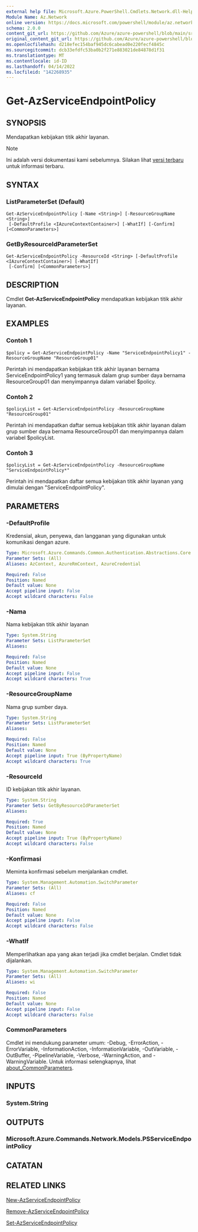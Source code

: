 ```yaml
---
external help file: Microsoft.Azure.PowerShell.Cmdlets.Network.dll-Help.xml
Module Name: Az.Network
online version: https://docs.microsoft.com/powershell/module/az.network/get-azserviceendpointpolicy
schema: 2.0.0
content_git_url: https://github.com/Azure/azure-powershell/blob/main/src/Network/Network/help/Get-AzServiceEndpointPolicy.md
original_content_git_url: https://github.com/Azure/azure-powershell/blob/main/src/Network/Network/help/Get-AzServiceEndpointPolicy.md
ms.openlocfilehash: d218efec154baf945dc6cabead0e220fecf4845c
ms.sourcegitcommit: dcb33efdfc53ba0b2f271e883021de84878d1f31
ms.translationtype: MT
ms.contentlocale: id-ID
ms.lasthandoff: 04/14/2022
ms.locfileid: "142268935"
---
```

# Get-AzServiceEndpointPolicy

## SYNOPSIS
Mendapatkan kebijakan titik akhir layanan.

> [!NOTE]
>Ini adalah versi dokumentasi kami sebelumnya. Silakan lihat [versi terbaru](/powershell/module/az.network/get-azserviceendpointpolicy) untuk informasi terbaru.

## SYNTAX

### ListParameterSet (Default)
```
Get-AzServiceEndpointPolicy [-Name <String>] [-ResourceGroupName <String>]
 [-DefaultProfile <IAzureContextContainer>] [-WhatIf] [-Confirm] [<CommonParameters>]
```

### GetByResourceIdParameterSet
```
Get-AzServiceEndpointPolicy -ResourceId <String> [-DefaultProfile <IAzureContextContainer>] [-WhatIf]
 [-Confirm] [<CommonParameters>]
```

## DESCRIPTION
Cmdlet **Get-AzServiceEndpointPolicy** mendapatkan kebijakan titik akhir layanan.

## EXAMPLES

### Contoh 1
```
$policy = Get-AzServiceEndpointPolicy -Name "ServiceEndpointPolicy1" -ResourceGroupName "ResourceGroup01"
```

Perintah ini mendapatkan kebijakan titik akhir layanan bernama ServiceEndpointPolicy1 yang termasuk dalam grup sumber daya bernama ResourceGroup01 dan menyimpannya dalam variabel $policy.

### Contoh 2
```
$policyList = Get-AzServiceEndpointPolicy -ResourceGroupName "ResourceGroup01"
```

Perintah ini mendapatkan daftar semua kebijakan titik akhir layanan dalam grup sumber daya bernama ResourceGroup01 dan menyimpannya dalam variabel $policyList.

### Contoh 3
```
$policyList = Get-AzServiceEndpointPolicy -ResourceGroupName "ServiceEndpointPolicy*"
```

Perintah ini mendapatkan daftar semua kebijakan titik akhir layanan yang dimulai dengan "ServiceEndpointPolicy".

## PARAMETERS

### -DefaultProfile
Kredensial, akun, penyewa, dan langganan yang digunakan untuk komunikasi dengan azure.

```yaml
Type: Microsoft.Azure.Commands.Common.Authentication.Abstractions.Core.IAzureContextContainer
Parameter Sets: (All)
Aliases: AzContext, AzureRmContext, AzureCredential

Required: False
Position: Named
Default value: None
Accept pipeline input: False
Accept wildcard characters: False
```

### -Nama
Nama kebijakan titik akhir layanan

```yaml
Type: System.String
Parameter Sets: ListParameterSet
Aliases:

Required: False
Position: Named
Default value: None
Accept pipeline input: False
Accept wildcard characters: True
```

### -ResourceGroupName
Nama grup sumber daya.

```yaml
Type: System.String
Parameter Sets: ListParameterSet
Aliases:

Required: False
Position: Named
Default value: None
Accept pipeline input: True (ByPropertyName)
Accept wildcard characters: True
```

### -ResourceId
ID kebijakan titik akhir layanan.

```yaml
Type: System.String
Parameter Sets: GetByResourceIdParameterSet
Aliases:

Required: True
Position: Named
Default value: None
Accept pipeline input: True (ByPropertyName)
Accept wildcard characters: False
```

### -Konfirmasi
Meminta konfirmasi sebelum menjalankan cmdlet.

```yaml
Type: System.Management.Automation.SwitchParameter
Parameter Sets: (All)
Aliases: cf

Required: False
Position: Named
Default value: None
Accept pipeline input: False
Accept wildcard characters: False
```

### -WhatIf
Memperlihatkan apa yang akan terjadi jika cmdlet berjalan. Cmdlet tidak dijalankan.

```yaml
Type: System.Management.Automation.SwitchParameter
Parameter Sets: (All)
Aliases: wi

Required: False
Position: Named
Default value: None
Accept pipeline input: False
Accept wildcard characters: False
```

### CommonParameters
Cmdlet ini mendukung parameter umum: -Debug, -ErrorAction, -ErrorVariable, -InformationAction, -InformationVariable, -OutVariable, -OutBuffer, -PipelineVariable, -Verbose, -WarningAction, and -WarningVariable. Untuk informasi selengkapnya, lihat [about_CommonParameters](http://go.microsoft.com/fwlink/?LinkID=113216).

## INPUTS

### System.String

## OUTPUTS

### Microsoft.Azure.Commands.Network.Models.PSServiceEndpointPolicy

## CATATAN

## RELATED LINKS

[New-AzServiceEndpointPolicy](./New-AzServiceEndpointPolicy.md)

[Remove-AzServiceEndpointPolicy](./Remove-AzServiceEndpointPolicy.md)

[Set-AzServiceEndpointPolicy](./Set-AzServiceEndpointPolicy.md)
